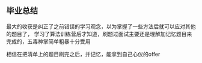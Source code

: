 毕业总结
--------

最大的收获是纠正了之前错误的学习观念，以为掌握了一些方法后就可以应对其他的题目了，
学习了算法训练营后才知道，刷题过面试主要还是理解加记忆题目来完成的，五毒神掌简单粗暴十分受用

相信在把清单上的题目刷完之后，并记忆，能拿到自己心仪的offer




